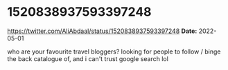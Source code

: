 # 1520838937593397248
https://twitter.com/AliAbdaal/status/1520838937593397248
**Date:** 2022-05-01

who are your favourite travel bloggers? looking for people to follow / binge the back catalogue of, and i can't trust google search lol
